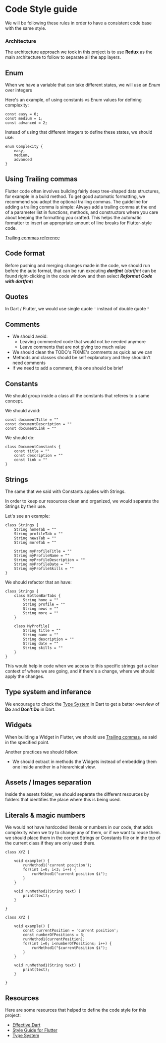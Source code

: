 # Code Style guide

We will be following these rules in order to have a consistent code base with the same style.

### **Architecture**

The architecture approach we took in this project is to use **Redux** as the main architecture to follow to separate all the app layers.

## Enum

When we have a variable that can take different states, we will use an *Enum* over integers

Here's an example, of using constants vs Enum values for defining complexity:

```
const easy = 0;
const medium = 1;
const advanced = 2;
```
Instead of using that different integers to define these states, we should use:
```
enum Complexity { 
    easy, 
    medium, 
    advanced 
}
```
## Using Trailing commas

Flutter code often involves building fairly deep tree-shaped data structures, for example in a build method. To get good automatic formatting, we recommend you adopt the optional trailing commas. The guideline for adding a trailing comma is simple: Always add a trailing comma at the end of a parameter list in functions, methods, and constructors where you care about keeping the formatting you crafted. This helps the automatic formatter to insert an appropriate amount of line breaks for Flutter-style code.

[Trailing commas reference](https://flutter.dev/docs/development/tools/formatting#using-trailing-commas)

## Code format

Before pushing and merging changes made in the code, we should run before the auto format, that can be run executing ***dartfmt*** (*dartfmt* can be found right-clicking in the code window and then select ***Reformat Code with dartfmt***)

## Quotes

In Dart / Flutter, we would use single quote `'` instead of double quote `"`

## Comments

- We should avoid:
  - Leaving commented code that would not be needed anymore
  - Leave comments that are not giving too much value
- We should clean the TODO's FIXME's comments as quick as we can
- Methods and classes should be self explanatory and they shouldn't need comments
- If we need to add a comment, this one should be brief

## Constants

We should group inside a class all the constants that referes to a same concept.

We should avoid:
```
const documentTitle = ""
const documentDescription = ""
const documentLink = ""
```
We should do:
```
class DocumentConstants {
    const title = ""
    const description = ""
    const link = ""
}
```
## Strings

The same that we said with Constants applies with Strings.

In order to keep our resources clean and organized, we would separate the Strings by their use.

Let's see an example:

```
class Strings {
    String homeTab = ""
    String profileTab = ""
    String newsTab = ""
    String moreTab = ""

    String myProfileTitle = ""
    String myProfileName = ""
    String myProfileDescription = ""
    String myProfileDate = ""
    String myProfileSkills = ""
}
```
We should refactor that an have:

```
class Strings {
    class BottomBarTabs {
        String home = ""
        String profile = ""
        String news = ""
        String more = ""
    }

    class MyProfile{ 
        String title = ""
        String name = ""
        String description = ""
        String date = ""
        String skills = ""
    }
}
```

This would help in code when we access to this specific strings get a clear context of where we are going, and if there's a change, where we should apply the changes.

## Type system and inferance

We encourage to check the [Type System](https://dart.dev/guides/language/sound-dart) in Dart to get a better overview of **Do** and **Don't Do** in Dart.

## Widgets

When building a Widget in Flutter, we should use [Trailing commas](https://flutter.dev/docs/development/tools/formatting#using-trailing-commas), as said in the specified point.

Another practices we should follow:
- We should extract in methods the Widgets instead of embedding them one inside another in a hierarchical view.

## Assets / Images separation

Inside the assets folder, we should separate the different resources by folders that identifies the place where this is being used.

## Literals & magic numbers

We would not have hardcoded literals or numbers in our code, that adds complexity when we try to change any of them, or if we want tu reuse them. we should place them in the correct Strings or Constants file or in the top of the current class if they are only used there.

```
class XYZ {

    void example() {
        runMethod1('current position');
        for(int i=0; i<3; i++) {
            runMethod1("current position $i");
        }
    }

    void runMethod1(String text) {
        print(text);
    }

}
```

```
class XYZ {

    void example() {
        const currentPosition = 'current position';
        const numberOfPositions = 3;
        runMethod1(currentPosition);
        for(int i=0; i<numberOfPositions; i++) {
            runMethod1("$currentPosition $i");
        }
    }

    void runMethod1(String text) {
        print(text);
    }

}
```
## Resources

Here are some resources that helped to define the code style for this project:
- [Effective Dart](https://dart.dev/guides/language/effective-dart/style)
- [Style Guide for Flutter](https://github.com/flutter/flutter/wiki/Style-guide-for-Flutter-repo)
- [Type System](https://dart.dev/guides/language/sound-dart)
